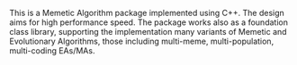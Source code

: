 This is a Memetic Algorithm package implemented using C++. The design aims for high performance speed. The package works also as a foundation class library, supporting the implementation many variants of Memetic and Evolutionary Algorithms, those including multi-meme, multi-population, multi-coding EAs/MAs.